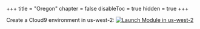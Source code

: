 +++
title = "Oregon"
chapter = false
disableToc = true
hidden = true
+++

Create a Cloud9 environment in us-west-2: [![Launch Module in us-west-2](http://docs.aws.amazon.com/AWSCloudFormation/latest/UserGuide/images/cloudformation-launch-stack-button.png)][Launch us-west-2]

[Launch us-west-2]: https://console.aws.amazon.com/cloudformation/home?region=us-west-2#/stacks/new?stackName=WildRydes-Cloud9&templateURL=https://s3.amazonaws.com/wildrydes-us-west-2/Auth/0_GettingStarted/Cloud9WithNewVPC.yaml
